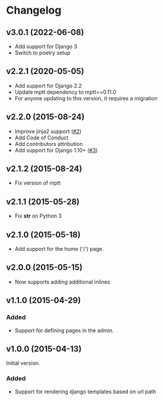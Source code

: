 # Changelog

<!---
Boilerplate:

## vX.X.X (YYYY-MM-DD)

### Added

### Deprecated

### Removed

### Fixed

### Security
-->
## v3.0.1 (2022-06-08)

- Add support for Django 3
- Switch to poetry setup

## v2.2.1 (2020-05-05)

- Add support for Django 2.2
- Update mptt dependency to mptt==0.11.0
- For anyone updating to this version, it requires a migration

## v2.2.0 (2015-08-24)

- Improve jinja2 support ([#2](https://github.com/gsmke/django-leaf/pull/2))
- Add Code of Conduct
- Add contributors attribution
- Add support for Django 1.10+ ([#3](https://github.com/gsmke/django-leaf/pull/3))

## v2.1.2 (2015-08-24)

- Fix version of mptt

## v2.1.1 (2015-05-28)

- Fix __str__ on Python 3

## v2.1.0 (2015-05-18)

- Add support for the home ('/') page.

## v2.0.0 (2015-05-15)

- Now supports adding additional inlines

## v1.1.0 (2015-04-29)

### Added

- Support for defining pages in the admin.

## v1.0.0 (2015-04-13)

Initial version.

### Added

- Support for rendering django templates based on url path
